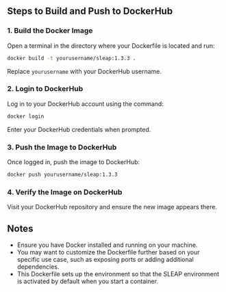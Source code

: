 ## Steps to Build and Push to DockerHub

### 1. Build the Docker Image

Open a terminal in the directory where your Dockerfile is located and run:

```bash
docker build -t yourusername/sleap:1.3.3 .
```

Replace `yourusername` with your DockerHub username.

### 2. Login to DockerHub

Log in to your DockerHub account using the command:

```bash
docker login
```

Enter your DockerHub credentials when prompted.

### 3. Push the Image to DockerHub

Once logged in, push the image to DockerHub:

```bash
docker push yourusername/sleap:1.3.3
```

### 4. Verify the Image on DockerHub

Visit your DockerHub repository and ensure the new image appears there.

## Notes

- Ensure you have Docker installed and running on your machine.
- You may want to customize the Dockerfile further based on your specific use case, such as exposing ports or adding additional dependencies.
- This Dockerfile sets up the environment so that the SLEAP environment is activated by default when you start a container.